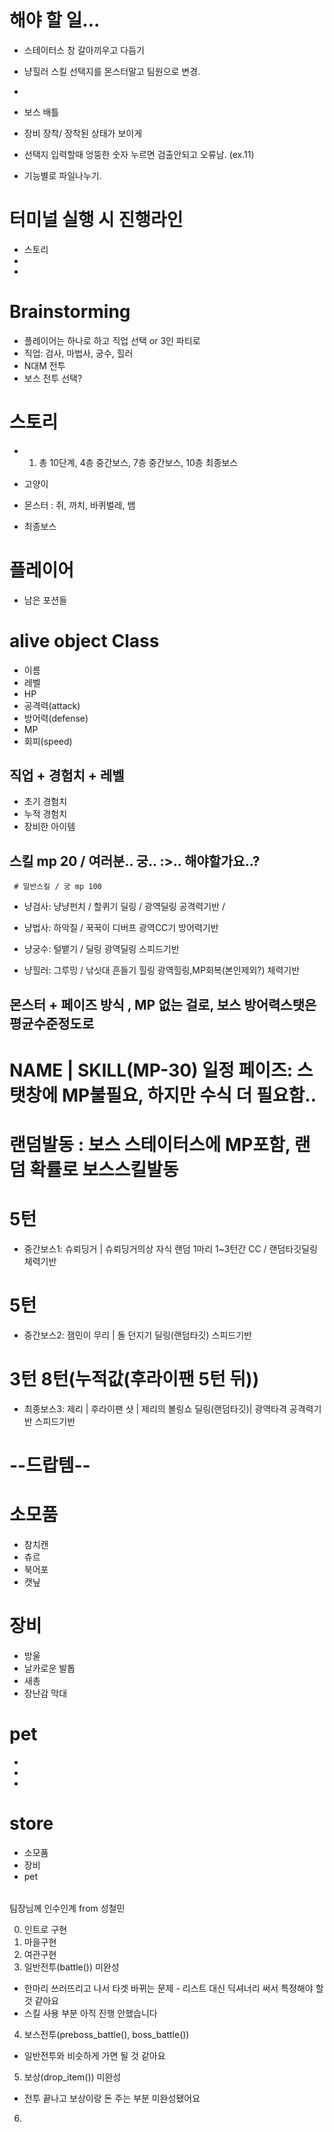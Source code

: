 # 해야 할 일...
- 스테이터스 창 갈아끼우고 다듬기
- 냥힐러 스킬 선택지를 몬스터말고 팀원으로 변경.
- 

- 보스 배틀
- 장비 장착/ 장착된 상태가 보이게
- 선택지 입력할때 엉뚱한 숫자 누르면 검출안되고 오류남. (ex.11)

- 기능별로 파일나누기.

# 터미널 실행 시 진행라인

- 스토리
- 
-


# Brainstorming
- 플레이어는 하나로 하고 직업 선택 or 3인 파티로
- 직업: 검사, 마법사, 궁수, 힐러
- N대M 전투
- 보스 전투 선택?

# 스토리
- 1. 총 10단계, 4층 중간보스, 7층 중간보스, 10층 최종보스

- 고양이 

- 몬스터 : 쥐, 까치, 바퀴벌레, 뱀
- 최종보스 

# 플레이어
- 남은 포션들

# alive object Class
- 이름
- 레벨
- HP
- 공격력(attack)
- 방어력(defense)
- MP
- 회피(speed)


## 직업 + 경험치 + 레벨
- 초기 경험치
- 누적 경험치
- 장비한 아이템


## 스킬  mp 20 / 여러분.. 궁.. :>.. 해야할가요..?
     # 일반스킬 / 궁 mp 100
- 냥검사: 냥냥펀치 / 할퀴기 
        딜링 / 광역딜링
      공격력기반 / 

- 냥법사: 하악질 / 꾹꾹이
        디버프   광역CC기
      방어력기반

- 냥궁수: 털뱉기 / 
        딜링    광역딜링
      스피드기반

- 냥힐러: 그루밍 / 낚싯대 흔들기
        힐링    광역힐링,MP회복(본인제외?)
       체력기반 


## 몬스터           + 페이즈 방식 , MP 없는 걸로, 보스 방어력스탯은 평균수준정도로

#          NAME  |  SKILL(MP-30)         일정 페이즈: 스탯창에 MP불필요, 하지만 수식 더 필요함..
#                                     랜덤발동 : 보스 스테이터스에 MP포함, 랜덤 확률로 보스스킬발동
#                       5턴
- 중간보스1: 슈뢰딩거 | 슈뢰딩거의상 자식
                랜덤 1마리 1~3턴간 CC / 랜덤타깃딜링
           체력기반
#                       5턴
- 중간보스2: 잼민이 무리 | 돌 던지기
                      딜링(랜덤타깃)
           스피드기반
<!-- #                              MP -50 -->
#                   3턴         8턴(누적값(후라이팬 5턴 뒤))                
- 최종보스3: 제리 | 후라이팬 샷 | 제리의 볼링쇼
                딜링(랜덤타깃)|  광역타격
                  공격력기반    스피드기반

# --드랍템--


# 소모품
- 참치캔
- 츄르
- 북어포
- 캣닢

# 장비
- 방울          
- 날카로운 발톱
- 새총
- 장난감 막대

# pet
-
-
-

# store
- 소모품
- 장비
- pet 


######
팀장님께 인수인계 from 성철민

0. 인트로 구현
1. 마을구현
2. 여관구현
3. 일반전투(battle()) 미완성
- 한마리 쓰러뜨리고 나서 타겟 바뀌는 문제 - 리스트 대신 딕셔너리 써서 특정해야 할 것 같아요
- 스킬 사용 부분 아직 진행 안했습니다

4. 보스전투(preboss_battle(), boss_battle())
- 일반전투와 비슷하게 가면 될 것 같아요 

5. 보상(drop_item()) 미완성
- 전투 끝나고 보상이랑 돈 주는 부분 미완성됐어요

6. 